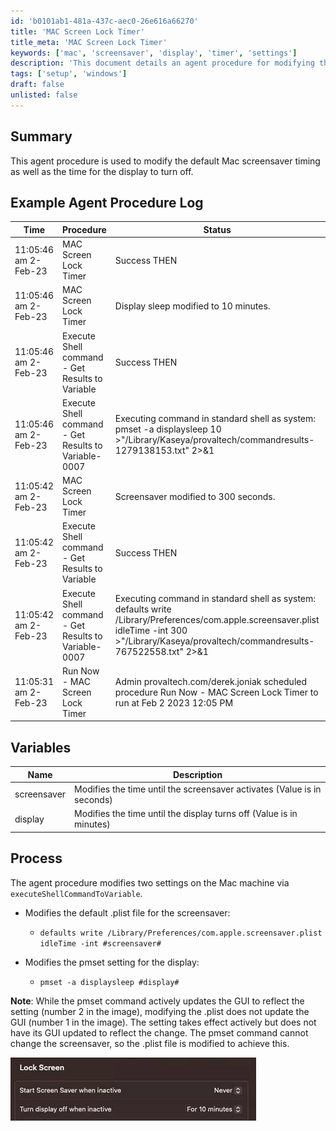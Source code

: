 ```yaml
---
id: 'b0101ab1-481a-437c-aec0-26e616a66270'
title: 'MAC Screen Lock Timer'
title_meta: 'MAC Screen Lock Timer'
keywords: ['mac', 'screensaver', 'display', 'timer', 'settings']
description: 'This document details an agent procedure for modifying the default Mac screensaver timing and the display turn-off timing. It includes example logs, variable descriptions, and the process for implementing the changes via shell commands.'
tags: ['setup', 'windows']
draft: false
unlisted: false
---
```


## Summary

This agent procedure is used to modify the default Mac screensaver timing as well as the time for the display to turn off.

## Example Agent Procedure Log

| Time                     | Procedure                                      | Status                                        | User                          |
|--------------------------|------------------------------------------------|-----------------------------------------------|-------------------------------|
| 11:05:46 am 2-Feb-23     | MAC Screen Lock Timer                          | Success THEN                                 | provaltech.com/derek.joniak   |
| 11:05:46 am 2-Feb-23     | MAC Screen Lock Timer                          | Display sleep modified to 10 minutes.        | provaltech.com/derek.joniak   |
| 11:05:46 am 2-Feb-23     | Execute Shell command - Get Results to Variable| Success THEN                                 | provaltech.com/derek.joniak   |
| 11:05:46 am 2-Feb-23     | Execute Shell command - Get Results to Variable-0007| Executing command in standard shell as system: pmset -a displaysleep 10 >"/Library/Kaseya/provaltech/commandresults-1279138153.txt" 2>&1 | provaltech.com/derek.joniak   |
| 11:05:42 am 2-Feb-23     | MAC Screen Lock Timer                          | Screensaver modified to 300 seconds.         | provaltech.com/derek.joniak   |
| 11:05:42 am 2-Feb-23     | Execute Shell command - Get Results to Variable| Success THEN                                 | provaltech.com/derek.joniak   |
| 11:05:42 am 2-Feb-23     | Execute Shell command - Get Results to Variable-0007| Executing command in standard shell as system: defaults write /Library/Preferences/com.apple.screensaver.plist idleTime -int 300 >"/Library/Kaseya/provaltech/commandresults-767522558.txt" 2>&1 | provaltech.com/derek.joniak   |
| 11:05:31 am 2-Feb-23     | Run Now - MAC Screen Lock Timer                | Admin provaltech.com/derek.joniak scheduled procedure Run Now - MAC Screen Lock Timer to run at Feb 2 2023 12:05 PM | provaltech.com/derek.joniak   |

## Variables

| Name        | Description                                                                                   |
|-------------|-----------------------------------------------------------------------------------------------|
| screensaver | Modifies the time until the screensaver activates (Value is in seconds)                      |
| display     | Modifies the time until the display turns off (Value is in minutes)                          |

## Process

The agent procedure modifies two settings on the Mac machine via `executeShellCommandToVariable`.

- Modifies the default .plist file for the screensaver:  
  - `defaults write /Library/Preferences/com.apple.screensaver.plist idleTime -int #screensaver#`
  
- Modifies the pmset setting for the display:  
  - `pmset -a displaysleep #display#`

**Note**: While the pmset command actively updates the GUI to reflect the setting (number 2 in the image), modifying the .plist does not update the GUI (number 1 in the image). The setting takes effect actively but does not have its GUI updated to reflect the change. The pmset command cannot change the screensaver, so the .plist file is modified to achieve this.

![Image](../../../static/img/MAC-Screen-Lock-Timer/image_1.png)

